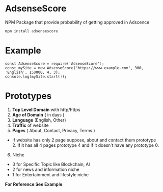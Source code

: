 # AdsenseScore
NPM Package that provide probability of getting approved in Adscence 

```
npm install adsensescore
```

# Example

``` 
const AdsenseScore = require('AdsenseScore');
const mySite = new AdsenseScore('https://www.example.com', 300, 'English', 150000, 4, 3);
console.log(mySite.start()); 
```

# Prototypes

1. **Top Level Domain** with http/https
2. **Age of Domain** ( in days )
3. **Language** (English, Other)
4. **Traffic** of website
5. **Pages** ( About, Contact, Privacy, Terms )
 * If website has only 2 page suppose, about and contact them prototype 2. If it has all 4 pages prototype 4 and if it doesn't have any prototype 0.
6. Niche 
 * 3 for Specific Topic like Blockchain, AI
 * 2 for news and information niche
 * 1 for Entertainment and lifestyle niche

**For Reference See Example**

